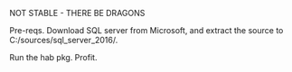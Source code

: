 NOT STABLE - THERE BE DRAGONS

Pre-reqs. Download SQL server from Microsoft, and extract the source to C:/sources/sql_server_2016/.

Run the hab pkg. Profit.
